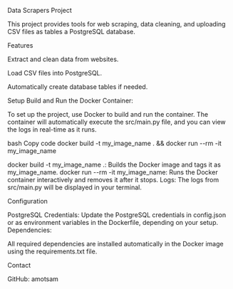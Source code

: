 Data Scrapers Project

This project provides tools for web scraping, data cleaning, and uploading CSV files as tables a PostgreSQL database.

Features

Extract and clean data from websites.

Load CSV files into PostgreSQL.

Automatically create database tables if needed.

Setup
Build and Run the Docker Container:

To set up the project, use Docker to build and run the container. The container will automatically execute the src/main.py file, and you can view the logs in real-time as it runs.

bash
Copy code
docker build -t my_image_name . && docker run --rm -it my_image_name

docker build -t my_image_name .: Builds the Docker image and tags it as my_image_name.
docker run --rm -it my_image_name: Runs the Docker container interactively and removes it after it stops.
Logs: The logs from src/main.py will be displayed in your terminal.

Configuration

PostgreSQL Credentials:
Update the PostgreSQL credentials in config.json or as environment variables in the Dockerfile, depending on your setup.
Dependencies:

All required dependencies are installed automatically in the Docker image using the requirements.txt file.





Contact

GitHub: amotsam
